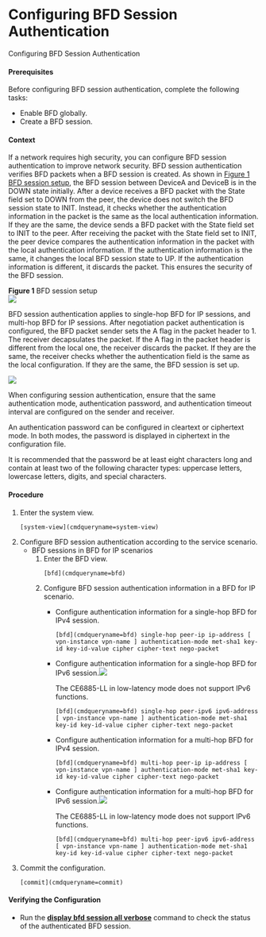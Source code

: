 Configuring BFD Session Authentication
======================================

Configuring BFD Session Authentication

#### Prerequisites

Before configuring BFD session authentication, complete the following tasks:

* Enable BFD globally.
* Create a BFD session.

#### Context

If a network requires high security, you can configure BFD session authentication to improve network security. BFD session authentication verifies BFD packets when a BFD session is created. As shown in [Figure 1 BFD session setup](#EN-US_TASK_0000001478199318__fig1079985816269), the BFD session between DeviceA and DeviceB is in the DOWN state initially. After a device receives a BFD packet with the State field set to DOWN from the peer, the device does not switch the BFD session state to INIT. Instead, it checks whether the authentication information in the packet is the same as the local authentication information. If they are the same, the device sends a BFD packet with the State field set to INIT to the peer. After receiving the packet with the State field set to INIT, the peer device compares the authentication information in the packet with the local authentication information. If the authentication information is the same, it changes the local BFD session state to UP. If the authentication information is different, it discards the packet. This ensures the security of the BFD session.

**Figure 1** BFD session setup  
![](figure/en-us_image_0000001710275361.png)

BFD session authentication applies to single-hop BFD for IP sessions, and multi-hop BFD for IP sessions. After negotiation packet authentication is configured, the BFD packet sender sets the A flag in the packet header to 1. The receiver decapsulates the packet. If the A flag in the packet header is different from the local one, the receiver discards the packet. If they are the same, the receiver checks whether the authentication field is the same as the local configuration. If they are the same, the BFD session is set up.

![](public_sys-resources/note_3.0-en-us.png) 

When configuring session authentication, ensure that the same authentication mode, authentication password, and authentication timeout interval are configured on the sender and receiver.

An authentication password can be configured in cleartext or ciphertext mode. In both modes, the password is displayed in ciphertext in the configuration file.

It is recommended that the password be at least eight characters long and contain at least two of the following character types: uppercase letters, lowercase letters, digits, and special characters.



#### Procedure

1. Enter the system view.
   ```
   [system-view](cmdqueryname=system-view)
   ```
2. Configure BFD session authentication according to the service scenario.
   * BFD sessions in BFD for IP scenarios
     1. Enter the BFD view.
        ```
        [bfd](cmdqueryname=bfd)
        ```
     2. Configure BFD session authentication information in a BFD for IP scenario.
        + Configure authentication information for a single-hop BFD for IPv4 session.
          ```
          [bfd](cmdqueryname=bfd) single-hop peer-ip ip-address [ vpn-instance vpn-name ] authentication-mode met-sha1 key-id key-id-value cipher cipher-text nego-packet
          ```
        + Configure authentication information for a single-hop BFD for IPv6 session.![](public_sys-resources/note_3.0-en-us.png) 
          
          The CE6885-LL in low-latency mode does not support IPv6 functions.
          
          ```
          [bfd](cmdqueryname=bfd) single-hop peer-ipv6 ipv6-address [ vpn-instance vpn-name ] authentication-mode met-sha1 key-id key-id-value cipher cipher-text nego-packet
          ```
        + Configure authentication information for a multi-hop BFD for IPv4 session.
          ```
          [bfd](cmdqueryname=bfd) multi-hop peer-ip ip-address [ vpn-instance vpn-name ] authentication-mode met-sha1 key-id key-id-value cipher cipher-text nego-packet
          ```
        + Configure authentication information for a multi-hop BFD for IPv6 session.![](public_sys-resources/note_3.0-en-us.png) 
          
          The CE6885-LL in low-latency mode does not support IPv6 functions.
          
          ```
          [bfd](cmdqueryname=bfd) multi-hop peer-ipv6 ipv6-address [ vpn-instance vpn-name ] authentication-mode met-sha1 key-id key-id-value cipher cipher-text nego-packet
          ```
3. Commit the configuration.
   ```
   [commit](cmdqueryname=commit)
   ```

#### Verifying the Configuration

* Run the [**display bfd session all verbose**](cmdqueryname=display+bfd+session+all+verbose) command to check the status of the authenticated BFD session.